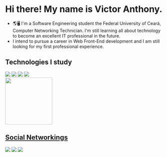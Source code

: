 
# Hi there! My name is Victor Anthony.
- 🌎🖥 I'm a Software Engineering student the Federal University of Ceará, Computer Networking Technician. I'm still learning all about technology to become an excellent IT professional in the future.
- I intend to pursue a career in Web Front-End development and I am still looking for my first professional experience. 
 ## Technologies I study
 <div>
 <img src="https://img.shields.io/badge/C-00599C?style=for-the-badge&logo=c&logoColor=white"/ >
 <img src="https://img.shields.io/badge/HTML5-E34F26?style=for-the-badge&logo=html5&logoColor=white"/>
 <img src="https://img.shields.io/badge/CSS3-1572B6?style=for-the-badge&logo=css3&logoColor=white"/>
 <img src="https://img.shields.io/badge/JavaScript-F7DF1E?style=for-the-badge&logo=javascript&logoColor=black"/>
 </div>
 
<div>
 <a href="https://github.com/ovictorpa">
 <img height="150cm" src="https://github-readme-stats.vercel.app/api/top-langs/?username=ovictorpa&layout=compact&theme=dark"/>
</div>
 
 ## Social Networkings
 <div>
  
 <a href="instagram.com/ovictorpa" target="_blank"><img src="https://img.shields.io/badge/Instagram-E4405F?style=for-the-badge&logo=instagram&logoColor=white" target="_blank"></a>
 <a href="https://www.linkedin.com/in/victor-anthony-638875211/" target="_blank"><img src="https://img.shields.io/badge/LinkedIn-0077B5?style=for-the-badge&logo=linkedin&logoColor=white" target="_blank"></a>
 <a href="anthonyvictor90@gmail.com" target="_blank"><img src="https://img.shields.io/badge/Gmail-D14836?style=for-the-badge&logo=gmail&logoColor=white" target="_blank"></a>
  
 </div>
 
 
 
 
 


